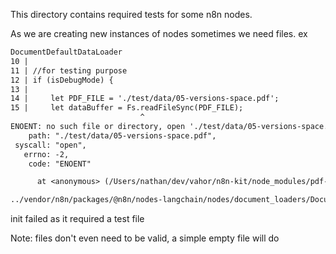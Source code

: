 This directory contains required tests for some n8n nodes.

As we are creating new instances of nodes sometimes we need files.
ex
```txt
DocumentDefaultDataLoader
10 |
11 | //for testing purpose
12 | if (isDebugMode) {
13 |
14 |     let PDF_FILE = './test/data/05-versions-space.pdf';
15 |     let dataBuffer = Fs.readFileSync(PDF_FILE);
                             ^
ENOENT: no such file or directory, open './test/data/05-versions-space.pdf'
    path: "./test/data/05-versions-space.pdf",
 syscall: "open",
   errno: -2,
    code: "ENOENT"

      at <anonymous> (/Users/nathan/dev/vahor/n8n-kit/node_modules/pdf-parse/index.js:15:25)

../vendor/n8n/packages/@n8n/nodes-langchain/nodes/document_loaders/DocumentDefaultDataLoader/DocumentDefaultDataLoader.node.ts
```

init failed as it required a test file


Note: files don't even need to be valid, a simple empty file will do
